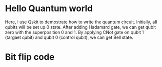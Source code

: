 # Hello Quantum world
Here, I use Qskit to demostrate how to write the quantum circuit. Initially, all qubits will be set up 0 state. After adding  Hadamard gate, we can get qubit zero with the superposition 0 and 1. By applying CNot gate on qubit 1 (targaet qubit) and qubit 0 (control qubit), we can get Bell state.

# Bit flip code

